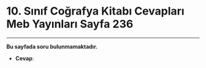# 10. Sınıf Coğrafya Kitabı Cevapları Meb Yayınları Sayfa 236

---

**Bu sayfada soru bulunmamaktadır.**

-   **Cevap**: